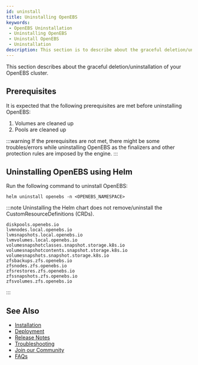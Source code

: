 ```yaml
---
id: uninstall
title: Uninstalling OpenEBS
keywords:
 - OpenEBS Uninstallation
 - Uninstalling OpenEBS
 - Uninstall OpenEBS
 - Uninstallation
description: This section is to describe about the graceful deletion/uninstallation of your OpenEBS cluster.
---
```


This section describes about the graceful deletion/uninstallation of your OpenEBS cluster.

## Prerequisites

It is expected that the following prerequisites are met before uninstalling OpenEBS:

1. Volumes are cleaned up
2. Pools are cleaned up

:::warning
If the prerequisites are not met, there might be some troubles/errors while uninstalling OpenEBS as the finalizers and other protection rules are imposed by the engine.
:::

## Uninstalling OpenEBS using Helm

Run the following command to uninstall OpenEBS:

```
helm uninstall openebs -n <OPENEBS_NAMESPACE>
```

:::note
Uninstalling the Helm chart does not remove/uninstall the CustomResourceDefinitions (CRDs).

```
diskpools.openebs.io
lvmnodes.local.openebs.io
lvmsnapshots.local.openebs.io
lvmvolumes.local.openebs.io
volumesnapshotclasses.snapshot.storage.k8s.io
volumesnapshotcontents.snapshot.storage.k8s.io
volumesnapshots.snapshot.storage.k8s.io
zfsbackups.zfs.openebs.io
zfsnodes.zfs.openebs.io
zfsrestores.zfs.openebs.io
zfssnapshots.zfs.openebs.io
zfsvolumes.zfs.openebs.io
```
:::

## See Also

- [Installation](../quickstart-guide/installation.md)
- [Deployment](../quickstart-guide/deploy-a-test-application.md)
- [Release Notes](../releases.md)
- [Troubleshooting](../troubleshooting/troubleshooting-local-storage.md)
- [Join our Community](../community.md)
- [FAQs](../faqs/faqs.md)